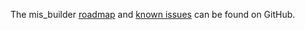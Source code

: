The mis_builder
[roadmap](https://github.com/OCA/mis-builder/issues?q=is%3Aopen+is%3Aissue+label%3Aenhancement)
and [known
issues](https://github.com/OCA/mis-builder/issues?q=is%3Aopen+is%3Aissue+label%3Abug)
can be found on GitHub.

